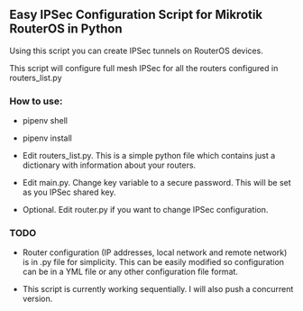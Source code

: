 ## Easy IPSec Configuration Script for Mikrotik RouterOS in Python

Using this script you can create IPSec tunnels on RouterOS devices.

This script will configure full mesh IPSec for all the routers configured in routers_list.py
### How to use:
- pipenv shell
  
- pipenv install
- Edit routers_list.py. This is a simple python file which contains just a dictionary
with information about your routers.
  
- Edit main.py. Change key variable to a secure password. This will be set as you IPSec shared key.
- Optional. Edit router.py if you want to change IPSec configuration.

### TODO
- Router configuration (IP addresses, local network and remote network) is in .py file for simplicity.
This can be easily modified so configuration can be in a YML file or any other configuration file format.
  
- This script is currently working sequentially. I will also push a concurrent version.
